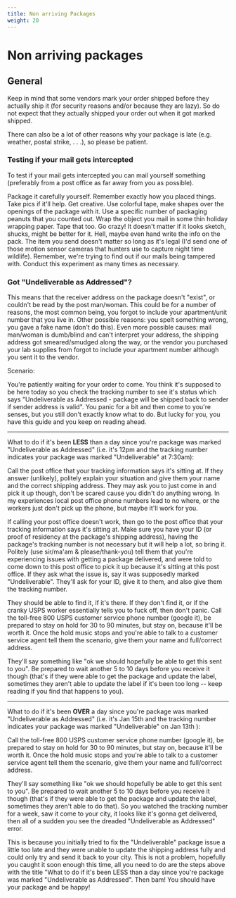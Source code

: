 ```yaml
---
title: Non arriving Packages
weight: 20
---
```


# Non arriving packages

## General

Keep in mind that some vendors mark your order shipped before they actually ship it (for security reasons and/or because they are lazy). So do not expect that they actually shipped your order out when it got marked shipped.

There can also be a lot of other reasons why your package is late (e.g. weather, postal strike, . . .), so please be patient.

### Testing if your mail gets intercepted

To test if your mail gets intercepted you can mail yourself something (preferably from a post office as far away from you as possible).

Package it carefully yourself. Remember exactly how you placed things. Take pics if it'll help.
Get creative. Use colorful tape, make shapes over the openings of the package with it. Use a specific number of packaging peanuts that you counted out. Wrap the object you mail in some thin holiday wrapping paper. Tape that too. Go crazy! It doesn't matter if it looks sketch, shucks, might be better for it. Hell, maybe even hand write the info on the pack.
The item you send doesn't matter so long as it's legal (I'd send one of those motion sensor cameras that hunters use to capture night time wildlife). Remember, we're trying to find out if our mails being tampered with.
Conduct this experiment as many times as necessary.

### Got "Undeliverable as Addressed"?

This means that the receiver address on the package doesn't "exist", or couldn't be read by the post man/woman. This could be for a number of reasons, the most common being, you forgot to include your apartment/unit number that you live in. Other possible reasons: you spelt something wrong, you gave a fake name (don't do this). Even more possible causes: mail man/woman is dumb/blind and can't interpret your address, the shipping address got smeared/smudged along the way, or the vendor you purchased your lab supplies from forgot to include your apartment number although you sent it to the vendor.

Scenario:

You're patiently waiting for your order to come. You think it's supposed to be here today so you check the tracking number to see it's status which says "Undeliverable as Addressed - package will be shipped back to sender if sender address is valid". You panic for a bit and then come to you're senses, but you still don't exactly know what to do. But lucky for you, you have this guide and you keep on reading ahead.

--------

What to do if it's been **LESS** than a day since you're package was marked "Undeliverable as Addressed" (i.e. it's 12pm and the tracking number indicates your package was marked "Undeliverable" at 7:30am):

Call the post office that your tracking information says it's sitting at. If they answer (unlikely), politely explain your situation and give them your name and the correct shipping address. They may ask you to just come in and pick it up though, don't be scared cause you didn't do anything wrong. In my experiences local post office phone numbers lead to no where, or the workers just don't pick up the phone, but maybe it'll work for you.

If calling your post office doesn't work, then go to the post office that your tracking information says it's sitting at. Make sure you have your ID (or proof of residency at the package's shipping address), having the package's tracking number is not necessary but it will help a lot, so bring it. Politely (use sir/ma'am & please/thank-you) tell them that you're experiencing issues with getting a package delivered, and were told to come down to this post office to pick it up because it's sitting at this post office. If they ask what the issue is, say it was supposedly marked "Undeliverable". They'll ask for your ID, give it to them, and also give them the tracking number.

They should be able to find it, if it's there. If they don't find it, or if the cranky USPS worker essentially tells you to fuck off, then don't panic. Call the toll-free 800 USPS customer service phone number (google it), be prepared to stay on hold for 30 to 90 minutes, but stay on, because it'll be worth it. Once the hold music stops and you're able to talk to a customer service agent tell them the scenario, give them your name and full/correct address.

They'll say something like "ok we should hopefully be able to get this sent to you". Be prepared to wait another 5 to 10 days before you receive it though (that's if they were able to get the package and update the label, sometimes they aren't able to update the label if it's been too long -- keep reading if you find that happens to you).

--------
What to do if it's been **OVER** a day since you're package was marked "Undeliverable as Addressed" (i.e. it's Jan 15th and the tracking number indicates your package was marked "Undeliverable" on Jan 13th ):

Call the toll-free 800 USPS customer service phone number (google it), be prepared to stay on hold for 30 to 90 minutes, but stay on, because it'll be worth it. Once the hold music stops and you're able to talk to a customer service agent tell them the scenario, give them your name and full/correct address.

They'll say something like "ok we should hopefully be able to get this sent to you". Be prepared to wait another 5 to 10 days before you receive it though (that's if they were able to get the package and update the label, sometimes they aren't able to do that). So you watched the tracking number for a week, saw it come to your city, it looks like it's gonna get delivered, then all of a sudden you see the dreaded "Undeliverable as Addressed" error.

This is because you initially tried to fix the "Undeliverable" package issue a little too late and they were unable to update the shipping address fully and could only try and send it back to your city. This is not a problem, hopefully you caught it soon enough this time, all you need to do are the steps above with the title "What to do if it's been LESS than a day since you're package was marked "Undeliverable as Addressed". Then bam! You should have your package and be happy!
